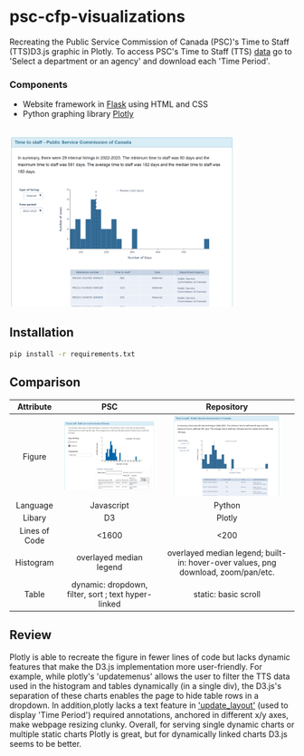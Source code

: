 # psc-cfp-visualizations

Recreating the Public Service Commission of Canada (PSC)'s Time to Staff (TTS)D3.js graphic in Plotly. To access PSC's Time to Staff (TTS) [data](/https://www5.psc-cfp.gc.ca/dsad-dsda/time-to-staff/index-en.html) go to 'Select a department or an agency' and download each 'Time Period'.

### Components
- Website framework in [Flask](/https://flask.palletsprojects.com/en/2.3.x/) using HTML and CSS 
- Python graphing library [Plotly](/https://plotly.com/python/)

<br />
<img src="docs\psc-plotly-figure.PNG" alt="drawing" width="400" />

## Installation

```bash
pip install -r requirements.txt
```

## Comparison

Attribute | PSC |  Repository
:-------------------------:|:-------------------------:|:-------------------------:
Figure | <img src="docs\psc-javascript-figure.PNG" alt="drawing" width="400"/> | <img src="docs\psc-plotly-figure.PNG" alt="drawing" width="189"/>
Language | Javascript | Python
Libary | D3 | Plotly
Lines of Code | <1600 | <200
Histogram | overlayed median legend | overlayed median legend; built-in: hover-over values, png download, zoom/pan/etc.
Table | dynamic: dropdown, filter, sort ; text hyper-linked | static: basic scroll


## Review
Plotly is able to recreate the figure in fewer lines of code but lacks dynamic features that make the D3.js implementation more user-friendly. For example, while plotly's 'updatemenus' allows the user to filter the TTS data used in the histogram and tables dynamically (in a single div), the D3.js's separation of these charts enables the page to hide table rows in a dropdown. In addition,plotly lacks a text feature in ['update_layout'](/https://plotly.com/python/reference/layout/updatemenus/) (used to display 'Time Period') required annotations, anchored in different x/y axes, make webpage resizing clunky. Overall, for serving single dynamic charts or multiple static charts Plotly is great, but for dynamically linked charts D3.js seems to be better.


